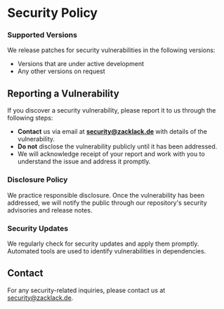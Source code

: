# Security Policy

### Supported Versions

We release patches for security vulnerabilities in the following versions:

- Versions that are under active development
- Any other versions on request

## Reporting a Vulnerability

If you discover a security vulnerability, please report it to us through the following steps:

- **Contact** us via email at **<security@zacklack.de>** with details of the vulnerability.
- **Do not** disclose the vulnerability publicly until it has been addressed.
- We will acknowledge receipt of your report and work with you to understand the issue and address it promptly.

### Disclosure Policy

We practice responsible disclosure. Once the vulnerability has been addressed, we will notify the public through our repository's security advisories and release notes.

### Security Updates

We regularly check for security updates and apply them promptly. Automated tools are used to identify vulnerabilities in dependencies.

## Contact

For any security-related inquiries, please contact us at <security@zacklack.de>.
